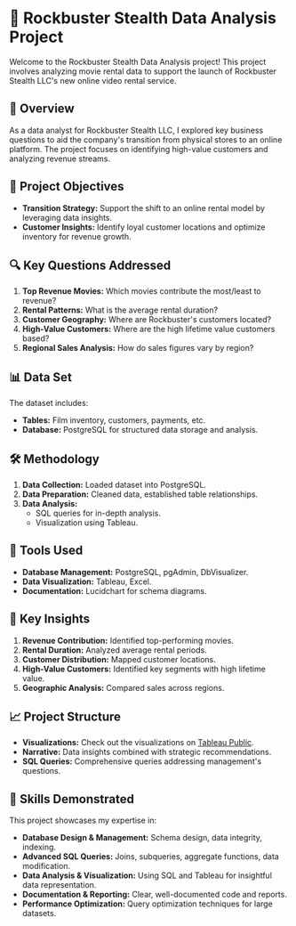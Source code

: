 # 🎥 Rockbuster Stealth Data Analysis Project

Welcome to the Rockbuster Stealth Data Analysis project! This project involves analyzing movie rental data to support the launch of Rockbuster Stealth LLC's new online video rental service.

## 📖 Overview

As a data analyst for Rockbuster Stealth LLC, I explored key business questions to aid the company's transition from physical stores to an online platform. The project focuses on identifying high-value customers and analyzing revenue streams.

## 🎯 Project Objectives

- **Transition Strategy:** Support the shift to an online rental model by leveraging data insights.
- **Customer Insights:** Identify loyal customer locations and optimize inventory for revenue growth.

## 🔍 Key Questions Addressed

1. **Top Revenue Movies:** Which movies contribute the most/least to revenue?
2. **Rental Patterns:** What is the average rental duration?
3. **Customer Geography:** Where are Rockbuster's customers located?
4. **High-Value Customers:** Where are the high lifetime value customers based?
5. **Regional Sales Analysis:** How do sales figures vary by region?

## 📊 Data Set

The dataset includes:
- **Tables:** Film inventory, customers, payments, etc.
- **Database:** PostgreSQL for structured data storage and analysis.

## 🛠 Methodology

1. **Data Collection:** Loaded dataset into PostgreSQL.
2. **Data Preparation:** Cleaned data, established table relationships.
3. **Data Analysis:** 
   - SQL queries for in-depth analysis.
   - Visualization using Tableau.

## 🚀 Tools Used

- **Database Management:** PostgreSQL, pgAdmin, DbVisualizer.
- **Data Visualization:** Tableau, Excel.
- **Documentation:** Lucidchart for schema diagrams.

## 🌟 Key Insights

1. **Revenue Contribution:** Identified top-performing movies.
2. **Rental Duration:** Analyzed average rental periods.
3. **Customer Distribution:** Mapped customer locations.
4. **High-Value Customers:** Identified key segments with high lifetime value.
5. **Geographic Analysis:** Compared sales across regions.

## 📈 Project Structure

- **Visualizations:** Check out the visualizations on [Tableau Public](https://public.tableau.com/app/profile/adewale.omotosho.amao/viz/shared/4GT83FW4P).
- **Narrative:** Data insights combined with strategic recommendations.
- **SQL Queries:** Comprehensive queries addressing management's questions.

## 💼 Skills Demonstrated

This project showcases my expertise in:
- **Database Design & Management:** Schema design, data integrity, indexing.
- **Advanced SQL Queries:** Joins, subqueries, aggregate functions, data modification.
- **Data Analysis & Visualization:** Using SQL and Tableau for insightful data representation.
- **Documentation & Reporting:** Clear, well-documented code and reports.
- **Performance Optimization:** Query optimization techniques for large datasets.

